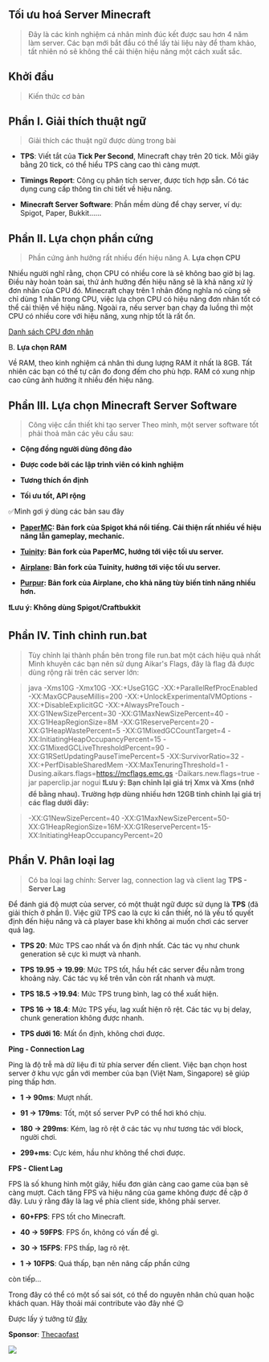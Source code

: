 ## Tối ưu hoá Server Minecraft

> Đây là các kinh nghiệm cá nhân mình đúc kết được sau hơn 4 năm làm server. Các bạn mới bắt đầu có thể lấy tài liệu này để tham khảo, tất nhiên nó sẽ không thể cải thiện hiệu năng một cách xuất sắc.
## Khởi đầu

> Kiến thức cơ bản
## Phần I. Giải thích thuật ngữ

> Giải thích các thuật ngữ được dùng trong bài
 - **TPS**: Viết tắt của **Tick Per Second**, Minecraft chạy trên 20 tick. Mỗi giây bằng 20 tick, có thể hiểu TPS càng cao thì càng mượt.

 - **Timings Report**: Công cụ phân tích server, được tích hợp sẵn. Có tác dụng cung cấp thông tin chi tiết về hiệu năng.

 - **Minecraft Server Software**: Phần mềm dùng để chạy server, ví dụ: Spigot, Paper, Bukkit......

## Phần II. Lựa chọn phần cứng

> Phần cứng ảnh hưởng rất nhiều đến hiệu năng
 A. **Lựa chọn CPU**

 Nhiều người nghĩ rằng, chọn CPU có nhiều core là sẽ không bao giờ bị lag. Điều này hoàn toàn sai, thứ ảnh hưởng đến hiệu năng sẽ là khả năng xử lý đơn nhân của CPU đó. Minecraft chạy trên 1 nhân đồng nghĩa nó cũng sẽ chỉ dùng 1 nhân trong CPU, việc lựa chọn CPU có hiệu năng đơn nhân tốt có thể cải thiện về hiệu năng. Ngoài ra, nếu server bạn chạy đa luồng thì một CPU có nhiều core với hiệu năng, xung nhịp tốt là rất ổn.

 [Danh sách CPU đơn nhân](https://www.cpubenchmark.net/singleThread.html)

 B. **Lựa chọn RAM**

Về RAM, theo kinh nghiệm cá nhân thì dung lượng RAM ít nhất là 8GB. Tất nhiên các bạn có thể tự cân đo đong đếm cho phù hợp. RAM có xung nhịp cao cũng ảnh hưởng ít nhiều đến hiệu năng.

## Phần III. Lựa chọn Minecraft Server Software

> Công việc cần thiết khi tạo server
Theo mình, một server software tốt phải thoả mãn các yêu cầu sau:

 - **Cộng đồng người dùng đông đảo**

 - **Được code bởi các lập trình viên có kinh nghiệm**

 - **Tương thích ổn định**

- **Tối ưu tốt, API rộng**

✅Mình gơi ý dùng các bản sau đây

- **[PaperMC](https://github.com/PaperMC/Paper): Bản fork của Spigot khá nổi tiếng. Cải thiện rất nhiều về hiệu năng lẫn gameplay, mechanic.** 

- **[Tuinity](https://github.com/Spottedleaf/Tuinity): Bản fork của PaperMC, hướng tới việc tối ưu server.**

- **[Airplane](https://github.com/Technove/Airplane): Bản fork của Tuinity, hướng tới việc tối ưu server.**

- **[Purpur](https://github.com/pl3xgaming/Purpur): Bản fork của Airplane, cho khả năng tùy biến tính năng nhiều hơn.**

**❗Lưu ý: Không dùng Spigot/Craftbukkit**

##  Phần IV. Tinh chỉnh run.bat

> Tùy chỉnh lại thành phần bên trong file run.bat một cách hiệu quả nhất
Mình khuyên các bạn nên sử dụng Aikar's Flags, đây là flag đã được dùng rộng rãi trên các server lớn:

> java -Xms10G -Xmx10G -XX:+UseG1GC -XX:+ParallelRefProcEnabled -XX:MaxGCPauseMillis=200 -XX:+UnlockExperimentalVMOptions -XX:+DisableExplicitGC -XX:+AlwaysPreTouch -XX:G1NewSizePercent=30 -XX:G1MaxNewSizePercent=40 -XX:G1HeapRegionSize=8M -XX:G1ReservePercent=20 -XX:G1HeapWastePercent=5 -XX:G1MixedGCCountTarget=4 -XX:InitiatingHeapOccupancyPercent=15 -XX:G1MixedGCLiveThresholdPercent=90 -XX:G1RSetUpdatingPauseTimePercent=5 -XX:SurvivorRatio=32 -XX:+PerfDisableSharedMem -XX:MaxTenuringThreshold=1 -Dusing.aikars.flags=https://mcflags.emc.gs -Daikars.new.flags=true -jar paperclip.jar nogui
**❗Lưu ý: Bạn chỉnh lại giá trị Xmx và Xms (nhớ để bằng nhau). Trường hợp dùng nhiều hơn 12GB tinh chỉnh lại giá trị các flag dưới đây:**

> -XX:G1NewSizePercent=40
-XX:G1MaxNewSizePercent=50-XX:G1HeapRegionSize=16M-XX:G1ReservePercent=15-XX:InitiatingHeapOccupancyPercent=20
## Phần V. Phân loại lag

> Có ba loại lag chính: Server lag, connection lag và client lag 
**TPS - Server Lag** 

Để đánh giá độ mượt của server, có một thuật ngữ được sử dụng là **TPS** (đã giải thích ở phần I). Việc giữ TPS cao là cực kì cần thiết, nó là yếu tố quyết định đến hiệu năng và cả player base khi không ai muốn chơi các server quá lag.

* **TPS 20**: Mức TPS cao nhất và ổn định nhất. Các tác vụ như chunk generation sẽ cực kì mượt và nhanh.

* **TPS 19.95 -> 19.99**: Mức TPS tốt, hầu hết các server đều nằm trong khoảng này. Các tác vụ kể trên vẫn còn rất nhanh và mượt.

* **TPS 18.5 ->19.94**: Mức TPS trung bình, lag có thể xuất hiện.

* **TPS 16 -> 18.4**: Mức TPS yếu, lag xuất hiện rõ rệt. Các tác vụ bị delay, chunk generation không được nhanh.

* **TPS dưới 16**: Mất ổn định, không chơi được. 

**Ping - Connection Lag**

Ping là độ trễ mà dữ liệu đi từ phía server đến client. Việc bạn chọn host server ở khu vực gần với member của bạn (Việt Nam, Singapore) sẽ giúp ping thấp hơn.

* **1 -> 90ms**: Mượt nhất.

* **91 -> 179ms**: Tốt, một số server PvP có thể hơi khó chịu.

* **180 -> 299ms**: Kém, lag rõ rệt ở các tác vụ như tương tác với block, người chơi.

* **299+ms**: Cực kém, hầu như không thể chơi được.

**FPS - Client Lag**

FPS là số khung hình một giây, hiểu đơn giản càng cao game của bạn sẽ càng mượt. Cách tăng FPS và hiệu năng của game không được đề cập ở đây. Lưu ý rằng đây là lag về phía client side, không phải server.

* **60+FPS**: FPS tốt cho Minecraft.

* **40 -> 59FPS**: FPS ổn, không có vấn đề gì.

* **30 -> 15FPS**: FPS thấp, lag rõ rệt.

* **1 -> 10FPS**: Quá thấp, bạn nên nâng cấp phần cứng

còn tiếp...

Trong đây có thể có một số sai sót, có thể do nguyên nhân chủ quan hoặc khách quan. Hãy thoải mái contribute vào đây nhé 😉

Được lấy ý tưởng từ [đây](https://github.com/YouHaveTrouble/minecraft-optimization)


**Sponsor**: [Thecaofast](https://thecaofast.net)

![](https://minhh2792.github.io/banner.gif)
